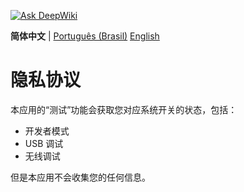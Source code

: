 [![Ask DeepWiki](https://deepwiki.com/badge.svg)](https://deepwiki.com/xfqwdsj/IAmNotADeveloper)

**简体中文** | [Português (Brasil)](README_PT-BR.md) [English](README_EN.md)

# 隐私协议

本应用的“测试”功能会获取您对应系统开关的状态，包括：
- 开发者模式
- USB 调试
- 无线调试

但是本应用不会收集您的任何信息。
